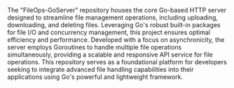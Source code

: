 The "FileOps-GoServer" repository houses the core Go-based HTTP server designed to streamline file management operations, including uploading, downloading, and deleting files. Leveraging Go's robust built-in packages for file I/O and concurrency management, this project ensures optimal efficiency and performance. Developed with a focus on asynchronicity, the server employs Goroutines to handle multiple file operations simultaneously, providing a scalable and responsive API service for file operations. This repository serves as a foundational platform for developers seeking to integrate advanced file handling capabilities into their applications using Go's powerful and lightweight framework.
